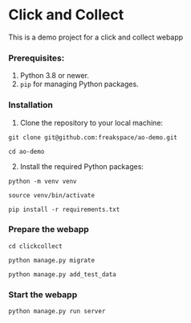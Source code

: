 # Click and Collect

This is a demo project for a click and collect webapp


### Prerequisites:

1. Python 3.8 or newer.
2. `pip` for managing Python packages.

### Installation

1. Clone the repository to your local machine:
```
git clone git@github.com:freakspace/ao-demo.git
```

```
cd ao-demo
```

2. Install the required Python packages:
```
python -m venv venv
```

```
source venv/bin/activate
```

```
pip install -r requirements.txt
```

### Prepare the webapp
```
cd clickcollect
```

```
python manage.py migrate
```

```
python manage.py add_test_data
```


### Start the webapp
```
python manage.py run server
```

